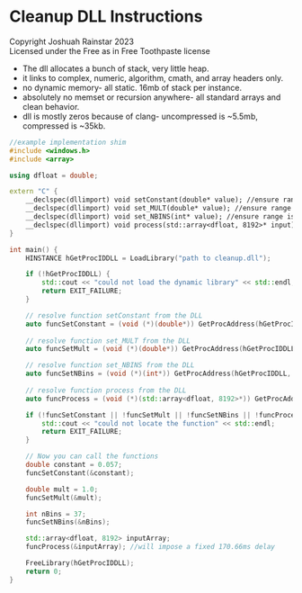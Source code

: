 # Cleanup DLL Instructions
Copyright Joshuah Rainstar 2023 \
Licensed under the Free as in Free Toothpaste license

- The dll allocates a bunch of stack, very little heap.
- it links to complex, numeric, algorithm, cmath, and array headers only. 
- no dynamic memory- all static. 16mb of stack per instance.
- absolutely no memset or recursion anywhere- all standard arrays and clean behavior.
- dll is mostly zeros because of clang- uncompressed is ~5.5mb, compressed is ~35kb.

```cpp
//example implementation shim
#include <windows.h>
#include <array>

using dfloat = double;

extern "C" {
    __declspec(dllimport) void setConstant(double* value); //ensure range is between 0.045 and 0.085, defaults to 0.057
    __declspec(dllimport) void set_MULT(double* value); //ensure range is between 0 and 1, defaults to 1
    __declspec(dllimport) void set_NBINS(int* value); //ensure range is between 5 and 257, defaults to 37
    __declspec(dllimport) void process(std::array<dfloat, 8192>* input); //ensure sampling rate is 48k
}

int main() {
    HINSTANCE hGetProcIDDLL = LoadLibrary("path to cleanup.dll");

    if (!hGetProcIDDLL) {
        std::cout << "could not load the dynamic library" << std::endl;
        return EXIT_FAILURE;
    }

    // resolve function setConstant from the DLL
    auto funcSetConstant = (void (*)(double*)) GetProcAddress(hGetProcIDDLL, "setConstant");
    
    // resolve function set_MULT from the DLL
    auto funcSetMult = (void (*)(double*)) GetProcAddress(hGetProcIDDLL, "set_MULT");

    // resolve function set_NBINS from the DLL
    auto funcSetNBins = (void (*)(int*)) GetProcAddress(hGetProcIDDLL, "set_NBINS");
    
    // resolve function process from the DLL
    auto funcProcess = (void (*)(std::array<dfloat, 8192>*)) GetProcAddress(hGetProcIDDLL, "process");

    if (!funcSetConstant || !funcSetMult || !funcSetNBins || !funcProcess) {
        std::cout << "could not locate the function" << std::endl;
        return EXIT_FAILURE;
    }

    // Now you can call the functions
    double constant = 0.057;
    funcSetConstant(&constant);

    double mult = 1.0;
    funcSetMult(&mult);

    int nBins = 37;
    funcSetNBins(&nBins);

    std::array<dfloat, 8192> inputArray;
    funcProcess(&inputArray); //will impose a fixed 170.66ms delay

    FreeLibrary(hGetProcIDDLL);
    return 0;
}
```


